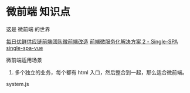# 微前端 知识点

这是 微前端 的世界

[每日优鲜供应链前端团队微前端改造](https://juejin.im/post/6844903943873675271)
[前端微服务化解决方案 2 - Single-SPA](https://alili.tech/archive/11052bf4/)
[single-spa-vue](https://single-spa.js.org/docs/ecosystem-vue/)

微前端适用场景

1. 多个独立的业务，每个都有 html 入口，然后整合到一起，那么适合微前端。

system.js
